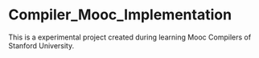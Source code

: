 # Compiler_Mooc_Implementation
This is a experimental project created during learning Mooc Compilers of Stanford University.
